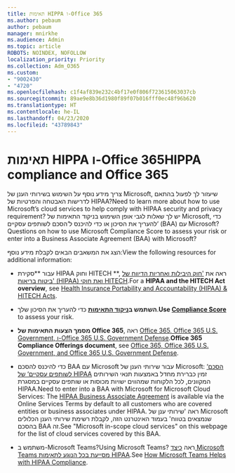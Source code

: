 ```yaml
---
title: תאימות HIPPA ו-Office 365
ms.author: pebaum
author: pebaum
manager: mnirkhe
ms.audience: Admin
ms.topic: article
ROBOTS: NOINDEX, NOFOLLOW
localization_priority: Priority
ms.collection: Adm_O365
ms.custom:
- "9002430"
- "4720"
ms.openlocfilehash: c1f4af839e232c4bf17e0f806f723615063037cb
ms.sourcegitcommit: 89ae9e8b36d1980f89f07b016fff0ec48f96b620
ms.translationtype: HT
ms.contentlocale: he-IL
ms.lasthandoff: 04/23/2020
ms.locfileid: "43789843"
---
```

# <a name="hippa-compliance-and-office-365"></a><span data-ttu-id="f4b9f-102">תאימות HIPPA ו-Office 365</span><span class="sxs-lookup"><span data-stu-id="f4b9f-102">HIPPA compliance and Office 365</span></span>

<span data-ttu-id="f4b9f-103">צריך מידע נוסף על השימוש בשירותי הענן של Microsoft, שיעזור לך לפעול בהתאם לדרישות האבטחה והפרטיות של HIPAA?</span><span class="sxs-lookup"><span data-stu-id="f4b9f-103">Need to learn more about how to use Microsoft’s cloud services to help comply with HIPAA security and privacy requirement?</span></span>  <span data-ttu-id="f4b9f-104">יש לך שאלות לגבי אופן השימוש בניקוד התאימות של Microsoft, כדי להעריך את הסיכון או כדי להיכנס ל‘הסכם לשותפים עסקיים‘ (BAA) עם Microsoft? </span><span class="sxs-lookup"><span data-stu-id="f4b9f-104">Questions on how to use Microsoft Compliance Score to assess your risk or enter into a Business Associate Agreement (BAA) with Microsoft?</span></span>  

<span data-ttu-id="f4b9f-105">הצג את המשאבים הבאים לקבלת מידע נוסף:</span><span class="sxs-lookup"><span data-stu-id="f4b9f-105">View the following resources for additional information:</span></span>

- <span data-ttu-id="f4b9f-106">עבור \*\*סקירת HIPAA וחוק HITECH \*\*, ראה את ['חוק היבילות ואחריות הדיווח של ביטוח בריאות' (HIPAA) ואת חוקי HITECH](https://docs.microsoft.com/microsoft-365/compliance/offering-hipaa-hitech?view=o365-worldwide).</span><span class="sxs-lookup"><span data-stu-id="f4b9f-106">For a **HIPAA and the HITECH Act overview**, see [Health Insurance Portability and Accountability (HIPAA) & HITECH Acts](https://docs.microsoft.com/microsoft-365/compliance/offering-hipaa-hitech?view=o365-worldwide).</span></span>

- <span data-ttu-id="f4b9f-107">**השתמש ב[ניקוד התאימות](https://docs.microsoft.com/microsoft-365/compliance/offering-hipaa-hitech?view=o365-worldwide#use-microsoft-compliance-score-to-assess-your-risk)** כדי להעריך את הסיכון שלך.</span><span class="sxs-lookup"><span data-stu-id="f4b9f-107">**Use [Compliance Score](https://docs.microsoft.com/microsoft-365/compliance/offering-hipaa-hitech?view=o365-worldwide#use-microsoft-compliance-score-to-assess-your-risk)** to assess your risk.</span></span>

- <span data-ttu-id="f4b9f-108">**מסמך הצעות התאימות של Office 365**, ראה [Office 365, Office 365 U.S. Government, ו-Office 365 U.S. Government Defense](https://go.microsoft.com/fwlink/p/?LinkID=2077751).</span><span class="sxs-lookup"><span data-stu-id="f4b9f-108">**Office 365 Compliance Offerings document**, see [Office 365, Office 365 U.S. Government, and Office 365 U.S. Government Defense](https://go.microsoft.com/fwlink/p/?LinkID=2077751).</span></span>

- <span data-ttu-id="f4b9f-109">כדי להיכנס להסכם BAA עם Microsoft עבור שירותי הענן של Microsoft: [‘הסכם לשותפים עסקיים‘ של HIPAA](https://aka.ms/BAA) זמין כברירת מחדל באמצעות תנאי השירותים המקוונים, לכל הלקוחות שמהווים ישויות מכוסות או שותפים עסקיים במסגרת HIPAA.</span><span class="sxs-lookup"><span data-stu-id="f4b9f-109">Need to enter into a BAA with Microsoft for Microsoft Cloud Services: The [HIPAA Business Associate Agreement](https://aka.ms/BAA) is available via the Online Services Terms by default to all customers who are covered entities or business associates under HIPAA.</span></span> <span data-ttu-id="f4b9f-110">ראה 'שירותי ענן של Microsoft שנמצאים בטווח' בעמוד האינטרנט הזה, לקבלת רשימת שירותי הענן הכלולים בהסכם BAA זה.</span><span class="sxs-lookup"><span data-stu-id="f4b9f-110">See "Microsoft in-scope cloud services" on this webpage for the list of cloud services covered by this BAA.</span></span>

- <span data-ttu-id="f4b9f-111">משתמש ב-Microsoft Teams?</span><span class="sxs-lookup"><span data-stu-id="f4b9f-111">Using Microsoft Teams?</span></span> <span data-ttu-id="f4b9f-112">ראה [כיצד Microsoft Teams מסייעת בכל הנוגע לתאימות HIPAA](https://www.microsoft.com/microsoft-365/blog/2019/04/30/white-paper-microsoft-teams-healthcare-providers-hipaa-compliance/).</span><span class="sxs-lookup"><span data-stu-id="f4b9f-112">See [How Microsoft Teams Helps with HIPAA Compliance](https://www.microsoft.com/microsoft-365/blog/2019/04/30/white-paper-microsoft-teams-healthcare-providers-hipaa-compliance/).</span></span>
